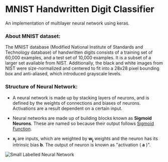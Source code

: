 MNIST Handwritten Digit Classifier
==================================

An implementation of multilayer neural network using keras.

### About MNIST dataset:
The MNIST database (Modified National Institute of Standards and Technology database) of handwritten digits consists of a training set of 60,000 examples, and a test set of 10,000 examples. It is a subset of a larger set available from NIST. Additionally, the black and white images from NIST were size-normalized and centered to fit into a 28x28 pixel bounding box and anti-aliased, which introduced grayscale levels.


### Structure of Neural Network:
* A neural network is made up by stacking layers of neurons, and is defined by the weights 
of connections and biases of neurons. Activations are a result dependent on a certain input.

* Neural networks are made up of building blocks known as **Sigmoid Neurons**. These are 
named so because their output follows [Sigmoid Function](https://en.wikipedia.org/wiki/Sigmoid_function).
* **x<sub>j</sub>** are inputs, which are weighted by **w<sub>j</sub>** weights and the 
neuron has its intrinsic bias **b**. The output of neuron is known as "activation ( **a** )".

![Small Labelled Neural Network](http://i.imgur.com/HdfentB.png)

